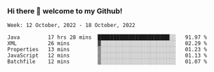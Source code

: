 ### Hi there 👋 welcome to my Github! 

<!--START_SECTION:waka-->
```text
Week: 12 October, 2022 - 18 October, 2022

Java         17 hrs 28 mins  ███████████████████████░░   91.97 % 
XML          26 mins         ▓░░░░░░░░░░░░░░░░░░░░░░░░   02.29 % 
Properties   13 mins         ▒░░░░░░░░░░░░░░░░░░░░░░░░   01.23 % 
JavaScript   12 mins         ▒░░░░░░░░░░░░░░░░░░░░░░░░   01.13 % 
Batchfile    12 mins         ▒░░░░░░░░░░░░░░░░░░░░░░░░   01.07 % 
```
<!--END_SECTION:waka-->
